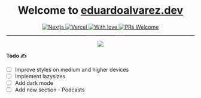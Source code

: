 <h1 align="center">
  Welcome to <a href="https://eduardoalvarez.dev">eduardoalvarez.dev</a>
</h1>
<p align="center">
  <a href="https://nextjs.org/">
    <img alt="Nextjs" src="https://img.shields.io/badge/Made%20with-NextJS-blue.svg">
  </a>
  <a href="https://vercel.com/">
    <img alt="Vercel" src="https://img.shields.io/badge/Hosted%20in-Vercel-000000.svg">
  </a>
  <a href="https://eduardoalvarez.dev">
    <img alt="With love" src="https://img.shields.io/badge/Developed%20with-♡-red">
  </a>
  <a href="http://makeapullrequest.com">
    <img alt="PRs Welcome" src="https://img.shields.io/badge/PRs-welcome-brightgreen.svg">
  </a>
</p>

---

<p align="center">
  <img src="https://eduardoalvarez.dev/images/author/super-pixel.png?raw=true" />
</p>

<p align="left"><strong>Todo ✍️</strong></p>

- [ ] Improve styles on medium and higher devices
- [ ] Implement lazysizes
- [ ] Add dark mode
- [ ] Add new section - Podcasts
